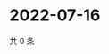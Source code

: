 # 2022-07-16

共 0 条

<!-- BEGIN WEIBO -->
<!-- 最后更新时间 Sat Jul 16 2022 17:01:01 GMT+0800 (China Standard Time) -->

<!-- END WEIBO -->
